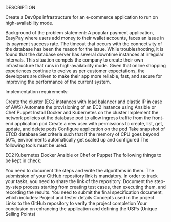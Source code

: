 DESCRIPTION

Create a DevOps infrastructure for an e-commerce application to run on high-availability mode.

Background of the problem statement:
A popular payment application, EasyPay where users add money to their wallet accounts, faces an issue in its payment success rate. The timeout that occurs with
the connectivity of the database has been the reason for the issue.
While troubleshooting, it is found that the database server has several downtime instances at irregular intervals. This situation compels the company to create their own infrastructure that runs in high-availability mode.
Given that online shopping experiences continue to evolve as per customer expectations, the developers are driven to make their app more reliable, fast, and secure for improving the performance of the current system.

Implementation requirements:

Create the cluster (EC2 instances with load balancer and elastic IP in case of AWS)
Automate the provisioning of an EC2 instance using Ansible or Chef Puppet
Install Docker and Kubernetes on the cluster
Implement the network policies at the database pod to allow ingress traffic from the front-end application pod
Create a new user with permissions to create, list, get, update, and delete pods
Configure application on the pod
Take snapshot of ETCD database
Set criteria such that if the memory of CPU goes beyond 50%, environments automatically get scaled up and configured
The following tools must be used:

EC2
Kubernetes
Docker
Ansible or Chef or Puppet
The following things to be kept in check:

You need to document the steps and write the algorithms in them.
The submission of your GitHub repository link is mandatory. In order to track your tasks, you need to share the link of the repository.
Document the step-by-step process starting from creating test cases, then executing them, and recording the results.
You need to submit the final specification document, which includes:
Project and tester details
Concepts used in the project
Links to the GitHub repository to verify the project completion
Your conclusion on enhancing the application and defining the USPs (Unique Selling Points)
